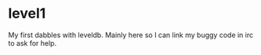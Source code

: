 level1
======

My first dabbles with leveldb. Mainly here so I can link my buggy code in irc to ask for help.
